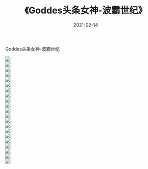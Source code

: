 ﻿---
layout: post
title:  《Goddes头条女神-波霸世纪》
date:   2021-02-14
img: http://img.660000.xyz/Sharelink/网络美图/2021/Goddes头条女神-波霸世纪/000.jpg
categories: [美女, 清纯, 唯美]
---

Goddes头条女神-波霸世纪

  ![](http://img.660000.xyz/Sharelink/网络美图/2021/Goddes头条女神-波霸世纪/001.jpg) <br> ![](http://img.660000.xyz/Sharelink/网络美图/2021/Goddes头条女神-波霸世纪/002.jpg) <br> ![](http://img.660000.xyz/Sharelink/网络美图/2021/Goddes头条女神-波霸世纪/003.jpg) <br> ![](http://img.660000.xyz/Sharelink/网络美图/2021/Goddes头条女神-波霸世纪/004.jpg) <br> ![](http://img.660000.xyz/Sharelink/网络美图/2021/Goddes头条女神-波霸世纪/005.jpg) <br> ![](http://img.660000.xyz/Sharelink/网络美图/2021/Goddes头条女神-波霸世纪/006.jpg) <br> ![](http://img.660000.xyz/Sharelink/网络美图/2021/Goddes头条女神-波霸世纪/007.jpg) <br> ![](http://img.660000.xyz/Sharelink/网络美图/2021/Goddes头条女神-波霸世纪/008.jpg) <br> ![](http://img.660000.xyz/Sharelink/网络美图/2021/Goddes头条女神-波霸世纪/009.jpg) <br> ![](http://img.660000.xyz/Sharelink/网络美图/2021/Goddes头条女神-波霸世纪/010.jpg) <br> ![](http://img.660000.xyz/Sharelink/网络美图/2021/Goddes头条女神-波霸世纪/011.jpg) <br> ![](http://img.660000.xyz/Sharelink/网络美图/2021/Goddes头条女神-波霸世纪/012.jpg) <br> ![](http://img.660000.xyz/Sharelink/网络美图/2021/Goddes头条女神-波霸世纪/013.jpg) <br> ![](http://img.660000.xyz/Sharelink/网络美图/2021/Goddes头条女神-波霸世纪/014.jpg) <br> ![](http://img.660000.xyz/Sharelink/网络美图/2021/Goddes头条女神-波霸世纪/015.jpg) <br> ![](http://img.660000.xyz/Sharelink/网络美图/2021/Goddes头条女神-波霸世纪/016.jpg) <br> ![](http://img.660000.xyz/Sharelink/网络美图/2021/Goddes头条女神-波霸世纪/017.jpg) <br> ![](http://img.660000.xyz/Sharelink/网络美图/2021/Goddes头条女神-波霸世纪/018.jpg) <br> ![](http://img.660000.xyz/Sharelink/网络美图/2021/Goddes头条女神-波霸世纪/019.jpg) <br> ![](http://img.660000.xyz/Sharelink/网络美图/2021/Goddes头条女神-波霸世纪/020.jpg) <br> ![](http://img.660000.xyz/Sharelink/网络美图/2021/Goddes头条女神-波霸世纪/021.jpg) <br>